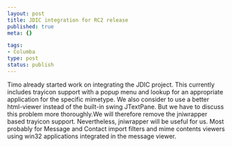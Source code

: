 ```yaml
--- 
layout: post
title: JDIC integration for RC2 release
published: true
meta: {}

tags: 
- Columba
type: post
status: publish
---
```

Timo already started work on integrating the JDIC project. This currently includes trayicon support with a popup menu and lookup for an appropriate application for the specific mimetype. We also consider to use a better html-viewer instead of the built-in swing JTextPane. But we have to discuss this problem more thoroughly.We will therefore remove the jniwrapper based trayicon support.  Nevertheless, jniwrapper will be useful for us. Most probably for Message and Contact import filters and mime contents viewers using win32 applications integrated in the message viewer.
